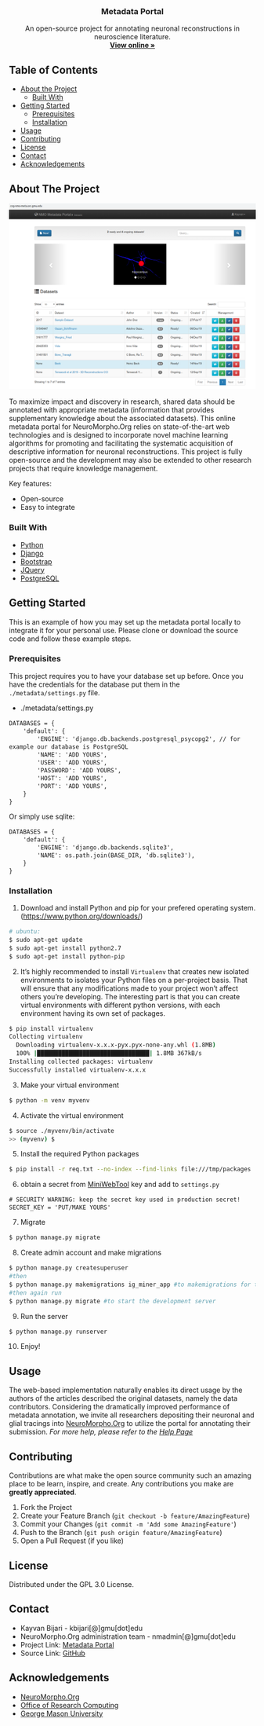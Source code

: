 <!-- PROJECT LOGO -->
<br />
<p align="center">
  <h3 align="center">Metadata Portal</h3>

  <p align="center">
     An open-source project for annotating neuronal reconstructions in neuroscience literature.
    <br />
    <a href="http://cng-nmo-meta.orc.gmu.edu/"><strong>View online »</strong></a>
    <br />
  </p>
</p>



<!-- TABLE OF CONTENTS -->
## Table of Contents

* [About the Project](#about-the-project)
  * [Built With](#built-with)
* [Getting Started](#getting-started)
  * [Prerequisites](#prerequisites)
  * [Installation](#installation)
* [Usage](#usage)
* [Contributing](#contributing)
* [License](#license)
* [Contact](#contact)
* [Acknowledgements](#acknowledgements)



<!-- ABOUT THE PROJECT -->
## About The Project

[![Product Name Screen Shot][product-screenshot]](https://example.com)

To maximize impact and discovery in research, shared data should be annotated with appropriate metadata (information that provides supplementary knowledge about the associated datasets). This online metadata portal for NeuroMorpho.Org relies on state-of-the-art web technologies and is designed to incorporate novel machine learning algorithms for promoting and facilitating the systematic acquisition of descriptive information for neuronal reconstructions. This project is fully open-source and the development may also be extended to other research projects that require knowledge management.

Key features:
* Open-source
* Easy to integrate

### Built With
* [Python](https://www.python.org/)
* [Django](https://www.djangoproject.com/)
* [Bootstrap](https://getbootstrap.com)
* [JQuery](https://jquery.com)
* [PostgreSQL](https://www.postgresql.org/)


<!-- GETTING STARTED -->
## Getting Started

This is an example of how you may set up the metadata portal locally to integrate it for your personal use.
Please clone or download the source code and follow these example steps.

### Prerequisites
This project requires you to have your database set up before. Once you have the credentials for the database put them in the `./metadata/settings.py` file.
* ./metadata/settings.py
```
DATABASES = {
    'default': {
        'ENGINE': 'django.db.backends.postgresql_psycopg2', // for example our database is PostgreSQL
        'NAME': 'ADD YOURS',
	    'USER': 'ADD YOURS',
	    'PASSWORD': 'ADD YOURS',
	    'HOST': 'ADD YOURS', 
	    'PORT': 'ADD YOURS',
    }
}
```
Or simply use sqlite:
```
DATABASES = {
    'default': {
        'ENGINE': 'django.db.backends.sqlite3',
        'NAME': os.path.join(BASE_DIR, 'db.sqlite3'),
    }
}
```

### Installation

1. Download and install Python and pip for your prefered operating system. (https://www.python.org/downloads/)
```sh
# ubuntu:
$ sudo apt-get update
$ sudo apt-get install python2.7
$ sudo apt-get install python-pip
```
2. It’s highly recommended to install `Virtualenv` that creates new isolated environments to isolates your Python files on a per-project basis. That will ensure that any modifications made to your project won’t affect others you’re developing. The interesting part is that you can create virtual environments with different python versions, with each environment having its own set of packages.
```sh
$ pip install virtualenv
Collecting virtualenv
  Downloading virtualenv-x.x.x-pyx.pyx-none-any.whl (1.8MB)
  100% |████████████████████████████████| 1.8MB 367kB/s
Installing collected packages: virtualenv
Successfully installed virtualenv-x.x.x
```
3. Make your virtual environment
```sh
$ python -m venv myvenv
```
4. Activate the virtual environment
```sh
$ source ./myvenv/bin/activate
>> (myvenv) $
```
5. Install the required Python packages
```sh
$ pip install -r req.txt --no-index --find-links file:///tmp/packages
```
6. obtain a secret from [MiniWebTool](https://miniwebtool.com/django-secret-key-generator/) key and add to `settings.py`
```
# SECURITY WARNING: keep the secret key used in production secret!
SECRET_KEY = 'PUT/MAKE YOURS'
```
7. Migrate
```sh
$ python manage.py migrate
```
8. Create admin account and make migrations
```sh
$ python manage.py createsuperuser
#then
$ python manage.py makemigrations ig_miner_app #to makemigrations for the app
#then again run
$ python manage.py migrate #to start the development server
```
9. Run the server
```sh
$ python manage.py runserver
```
10. Enjoy!

<!-- USAGE EXAMPLES -->
## Usage

The web-based implementation naturally enables its direct usage by the authors of the articles described the original datasets, namely the data contributors. Considering the dramatically improved performance of metadata annotation, we invite all researchers depositing their neuronal and glial tracings into [NeuroMorpho.Org](http://neuromorpho.org/) to utilize the portal for annotating their submission.
_For more help, please refer to the [Help Page](http://cng-nmo-meta.orc.gmu.edu/help/)_


<!-- CONTRIBUTING -->
## Contributing

Contributions are what make the open source community such an amazing place to be learn, inspire, and create. Any contributions you make are **greatly appreciated**.

1. Fork the Project
2. Create your Feature Branch (`git checkout -b feature/AmazingFeature`)
3. Commit your Changes (`git commit -m 'Add some AmazingFeature'`)
4. Push to the Branch (`git push origin feature/AmazingFeature`)
5. Open a Pull Request (if you like)



<!-- LICENSE -->
## License
Distributed under the GPL 3.0 License.



<!-- CONTACT -->
## Contact

- Kayvan Bijari - kbijari[@]gmu[dot]edu
- NeuroMorpho.Org administration team - nmadmin[@]gmu[dot]edu
- Project Link: [Metadata Portal](http://cng-nmo-meta.orc.gmu.edu/)
- Source Link: [GitHub](https://github.com/NeuroMorpho/metadata-portal)


<!-- ACKNOWLEDGEMENTS -->
## Acknowledgements
* [NeuroMorpho.Org](http://neuromorpho.org/)
* [Office of Research Computing](https://orc.gmu.edu/)
* [George Mason University](https://www2.gmu.edu/)


<!-- MARKDOWN LINKS & IMAGES -->
[contributors-shield]: https://img.shields.io/github/contributors/othneildrew/Best-README-Template.svg?style=flat-square
[contributors-url]: https://github.com/othneildrew/Best-README-Template/graphs/contributors
[forks-shield]: https://img.shields.io/github/forks/othneildrew/Best-README-Template.svg?style=flat-square
[forks-url]: https://github.com/othneildrew/Best-README-Template/network/members
[stars-shield]: https://img.shields.io/github/stars/othneildrew/Best-README-Template.svg?style=flat-square
[stars-url]: https://github.com/othneildrew/Best-README-Template/stargazers
[issues-shield]: https://img.shields.io/github/issues/othneildrew/Best-README-Template.svg?style=flat-square
[issues-url]: https://github.com/othneildrew/Best-README-Template/issues
[license-shield]: https://img.shields.io/github/license/othneildrew/Best-README-Template.svg?style=flat-square
[license-url]: https://github.com/othneildrew/Best-README-Template/blob/master/LICENSE.txt
[linkedin-shield]: https://img.shields.io/badge/-LinkedIn-black.svg?style=flat-square&logo=linkedin&colorB=555
[linkedin-url]: https://linkedin.com/in/othneildrew
[product-screenshot]: images/main.png

